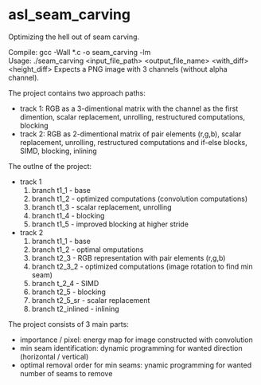 # asl_seam_carving

Optimizing the hell out of seam carving.

Compile: gcc -Wall \*.c -o seam_carving -lm  
Usage: ./seam_carving \<input_file_path\> \<output_file_name\> \<with_diff\> \<height_diff\>
Expects a PNG image with 3 channels (without alpha channel).

The project contains two approach paths: 

* track 1: RGB as a 3-dimentional matrix with the channel as the first dimention, scalar replacement, unrolling, restructured computations, blocking
* track 2: RGB as 2-dimentional matrix of pair elements (r,g,b), scalar replacement, unrolling, restructured computations and if-else blocks, SIMD, blocking, inlining

The outlne of the project:

* track 1
	1. branch t1_1 - base
	2. branch t1_2 - optimized computations (convolution computations)
	3. branch t1_3 - scalar replacement, unrolling
	4. branch t1_4 - blocking
	5. branch t1_5 - improved blocking at higher stride
* track 2
	1. branch t1_1 - base
	2. branch t1_2 - optimal omputations
	3. branch t2_3 - RGB representation with pair elements (r,g,b)
	4. branch t2_3_2 - optimized computations (image rotation to find min seam)
	5. branch t_2_4 - SIMD
	6. branch t2_5 - blocking
	7. branch t2_5_sr - scalar replacement
	8. branch t2_inlined - inlining

The project consists of 3 main parts:

* importance / pixel: energy map for image constructed with convolution
* min seam identification: dynamic programming for wanted direction (horizontal / vertical)
* optimal removal order for min seams: ynamic programming for wanted number of seams to remove